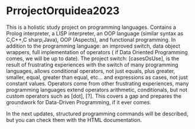 # PrrojectOrquidea2023

This is a holistic study project on programming languages. Contains a Prolog interpreter, a LISP interpreter,
an OOP language (similar syntax as C,C++,C sharp,Java), OOP (Aspects), and functional programming.
In addition to the programming language: an improved switch, data object wrappers, full implementation of operators (
if Data Oriented Programming comes, we will be up to date).
The project switch: [casesOsUse], is the result of frustrating experiences with the switch of many programming languages,
allows conditional operators, not just equals, plus greater, smaller, equal, greater than equal, etc... and expressions as cases, not just constant values.
Operators come from other frustrating experiences, many programming languages ​​extend operators
arithmetic, conditionals, but not custom operators such as [dot], [?]. This covers a gap and prepares
the groundwork for Data-Driven Programming, if it ever comes.

In the next updates, structured programming commands will be described, but you can check them with the HTML documentation.
